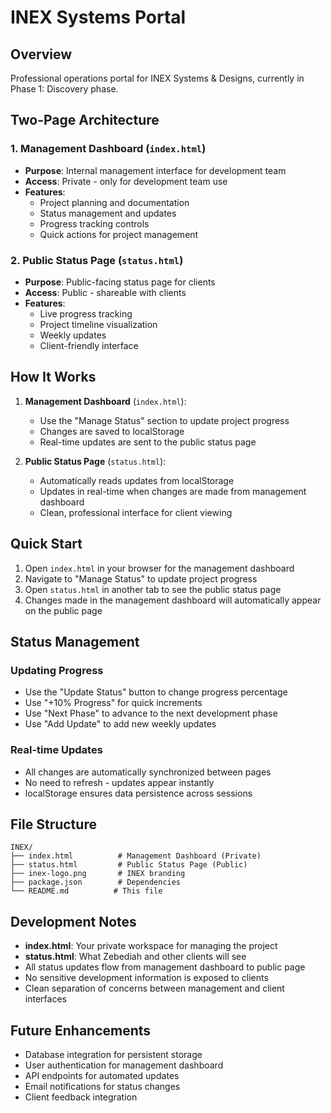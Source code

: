 # INEX Systems Portal

## Overview
Professional operations portal for INEX Systems & Designs, currently in Phase 1: Discovery phase.

## Two-Page Architecture

### 1. Management Dashboard (`index.html`)
- **Purpose**: Internal management interface for development team
- **Access**: Private - only for development team use
- **Features**:
  - Project planning and documentation
  - Status management and updates
  - Progress tracking controls
  - Quick actions for project management

### 2. Public Status Page (`status.html`)
- **Purpose**: Public-facing status page for clients
- **Access**: Public - shareable with clients
- **Features**:
  - Live progress tracking
  - Project timeline visualization
  - Weekly updates
  - Client-friendly interface

## How It Works

1. **Management Dashboard** (`index.html`):
   - Use the "Manage Status" section to update project progress
   - Changes are saved to localStorage
   - Real-time updates are sent to the public status page

2. **Public Status Page** (`status.html`):
   - Automatically reads updates from localStorage
   - Updates in real-time when changes are made from management dashboard
   - Clean, professional interface for client viewing

## Quick Start

1. Open `index.html` in your browser for the management dashboard
2. Navigate to "Manage Status" to update project progress
3. Open `status.html` in another tab to see the public status page
4. Changes made in the management dashboard will automatically appear on the public page

## Status Management

### Updating Progress
- Use the "Update Status" button to change progress percentage
- Use "+10% Progress" for quick increments
- Use "Next Phase" to advance to the next development phase
- Use "Add Update" to add new weekly updates

### Real-time Updates
- All changes are automatically synchronized between pages
- No need to refresh - updates appear instantly
- localStorage ensures data persistence across sessions

## File Structure

```
INEX/
├── index.html          # Management Dashboard (Private)
├── status.html         # Public Status Page (Public)
├── inex-logo.png       # INEX branding
├── package.json        # Dependencies
└── README.md          # This file
```

## Development Notes

- **index.html**: Your private workspace for managing the project
- **status.html**: What Zebediah and other clients will see
- All status updates flow from management dashboard to public page
- No sensitive development information is exposed to clients
- Clean separation of concerns between management and client interfaces

## Future Enhancements

- Database integration for persistent storage
- User authentication for management dashboard
- API endpoints for automated updates
- Email notifications for status changes
- Client feedback integration
